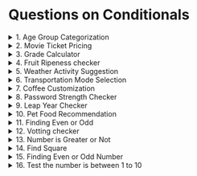 # Questions on Conditionals

<details>
<summary>1. Age Group Categorization
</summary>
Classify a person's age group: child (< 13),
Teenager (13-19), Adult (20-59), Senior (60+).
</details>

<details>
<summary>2. Movie Ticket Pricing
</summary>
Problem : Movie tickets are priced based on age : $12 for adults(18 and over), $8 for children. Everyone gets a $2 discount on Wednesday.
</details>

<details>
<summary>3. Grade Calculator
</summary>
Problem : Assign a letter grade based on a student's score : A (90-100), B(80-89), C(70-79), D(60-79), F(below 60)
</details>

<details>
<summary>4. Fruit Ripeness checker
</summary>
Problem : Determine if a fruit is ripe, overripe, or unripe based on its color. (e.g., Banana:Green - Unripe, Yellow - Ripe, Brown-Overripe)
</details>

<details>
<summary>5. Weather Activity Suggestion
</summary>
Problem : Suggest an activity based on the weather (e.g., Sunny-Go for a Walk, Rainy-Read a book, Sonwy- Build a snowman)
</details>

<details>
<summary>6. Transportation Mode Selection
</summary>
Problem : Choose a mode of transportation based on the distance (e.g., <3 km: Walk, 3-15 Km: Bike, >15Km: Car)
</details>

<details>
<summary>7. Coffee Customization
</summary>
Problem : Customize a coffee order: "Small", "Medium",or "Large" with an option for "Extra shot" of espresso.
</details>

<details>
<summary>8. Password Strength Checker
</summary>
Problem : check if a password is "Weak", "Medium", or "Strong", Criteria: <6 chars(Weak), 6-10 chars (Medium), >10 chars (Strong).
</details>

<details>
<summary>9. Leap Year Checker
</summary>
Problem : Determine if a year is a leap Year. (Leap year are divisible by 4, but not by 100 unless also divisible by 400)
</details>

<details>
<summary>10. Pet Food Recommendation
</summary>
Problem: Recommend a type of pet food based on the pet's species and age.(e.g., Dog: <2 years - Puppy food, Cat:>5 Years - Senior cat food).
</details>

<details>
<summary>11. Finding Even or Odd
</summary>
Problem : Take any number to the users and find Even or Odd Number.
</details> 

<details>
<summary>12. Votting checker
</summary>
Problem : Program to check whether a person is eligible to vote or not.
</details>

<details>
<summary>13. Number is Greater or Not
</summary>
Problem : Take three numbere from the users and check Which number is greater .
</details>

<details>
<summary>14. Find Square
</summary>
Problem : Take a number to users and find the squre of the number
</details>

<details>
<summary>15. Finding Even or Odd Number
</summary>
Problem : Take a number to users and find the Even or odd Number of the number
</details>

<details>
<summary>16. Test the number is between 1 to 10
</summary>
Problem : A Python Program to test whether a given number is in between 1 and 10.
</details>